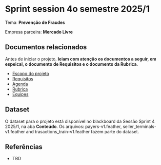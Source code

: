 # Sprint session 4o semestre 2025/1

Tema: **Prevenção de Fraudes**

Empresa parceira: **Mercado Livre**

## Documentos relacionados

Antes de iniciar o projeto, **leiam com atenção os documentos a seguir, em espeical, o documento de Requisitos e o documento da Rubrica**. 

* [Escopo do projeto](escopo.md)
* [Requisitos](requisitos.md)
* [Agenda](agenda.md)
* [Rubrica](rubrica.md)
* [Equipes](./img/equipes.png)

## Dataset

O dataset para o projeto está disponível no blackboard da Sessão Sprint 4 2025/1, na aba **Conteúdo**. Os arquivos: payers-v1.feather, seller_terminals-v1.feather and trasactions_train-v1.feather fazem parte do dataset. 

## Referências

* TBD